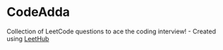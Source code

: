 # CodeAdda
Collection of LeetCode questions to ace the coding interview! - Created using [LeetHub](https://github.com/QasimWani/LeetHub)
